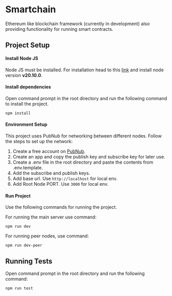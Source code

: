# Smartchain

Ethereum like blockchain framework (currently in development) also providing functionality for running smart contracts.

## Project Setup

#### Install Node JS

Node JS must be installed. For installation head to this [link](https://nodejs.org/en/download/) and install node version **v20.10.0**.

#### Install dependencies

Open command prompt in the root directory and run the following command to install the project.

```
npm install
```

#### Environment Setup

This project uses PubNub for networking between different nodes. Follow the steps to set up the network:

1. Create a free account on [PubNub](https://admin.pubnub.com/#/login).
2. Create an app and copy the publish key and subscribe key for later use.
3. Create a .env file in the root directory and paste the contents from .env.template.
4. Add the subscribe and publish keys.
5. Add base url. Use `http://localhost` for local env.
6. Add Root Node PORT. Use `3000` for local env.

#### Run Project

Use the following commands for running the project.

For running the main server use command:

```
npm run dev
```

For running peer nodes, use command:

```
npm run dev-peer
```

## Running Tests

Open command prompt in the root directory and run the following command:

```
npm run test
```
